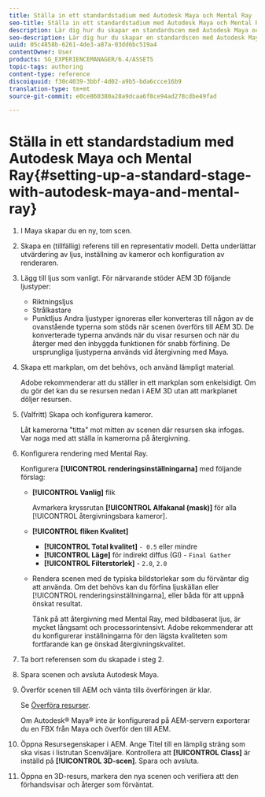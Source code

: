 ```yaml
---
title: Ställa in ett standardstadium med Autodesk Maya och Mental Ray
seo-title: Ställa in ett standardstadium med Autodesk Maya och Mental Ray
description: Lär dig hur du skapar en standardscen med Autodesk Maya och Mental Ray.
seo-description: Lär dig hur du skapar en standardscen med Autodesk Maya och Mental Ray.
uuid: 05c4858b-6261-4de3-a87a-03dd6bc519a4
contentOwner: User
products: SG_EXPERIENCEMANAGER/6.4/ASSETS
topic-tags: authoring
content-type: reference
discoiquuid: f30c4039-3bbf-4d02-a9b5-bda6ccce16b9
translation-type: tm+mt
source-git-commit: e0ce860380a28a9dcaa6f8ce94ad278cdbe49fad

---
```



# Ställa in ett standardstadium med Autodesk Maya och Mental Ray{#setting-up-a-standard-stage-with-autodesk-maya-and-mental-ray}

1. I Maya skapar du en ny, tom scen.
1. Skapa en (tillfällig) referens till en representativ modell. Detta underlättar utvärdering av ljus, inställning av kameror och konfiguration av renderaren.

1. Lägg till ljus som vanligt. För närvarande stöder AEM 3D följande ljustyper:

   * Riktningsljus
   * Strålkastare
   * Punktljus
   Andra ljustyper ignoreras eller konverteras till någon av de ovanstående typerna som stöds när scenen överförs till AEM 3D. De konverterade typerna används när du visar resursen och när du återger med den inbyggda funktionen för snabb förfining. De ursprungliga ljustyperna används vid återgivning med Maya.

1. Skapa ett markplan, om det behövs, och använd lämpligt material.

   Adobe rekommenderar att du ställer in ett markplan som enkelsidigt. Om du gör det kan du se resursen nedan i AEM 3D utan att markplanet döljer resursen.

1. (Valfritt) Skapa och konfigurera kameror.

   Låt kamerorna &quot;titta&quot; mot mitten av scenen där resursen ska infogas. Var noga med att ställa in kamerorna på återgivning.

1. Konfigurera rendering med Mental Ray.

   Konfigurera **[!UICONTROL renderingsinställningarna]** med följande förslag:

   * **[!UICONTROL Vanlig]** flik

      Avmarkera kryssrutan **[!UICONTROL Alfakanal (mask)]** för alla [!UICONTROL återgivningsbara kameror].

   * **[!UICONTROL fliken Kvalitet]**

      * **[!UICONTROL Total kvalitet]** `- 0.5` eller mindre
      * **[!UICONTROL Läge]** för indirekt diffus (GI) - `Final Gather`
      * **[!UICONTROL Filterstorlek]** - `2.0`, `2.0`
   * Rendera scenen med de typiska bildstorlekar som du förväntar dig att använda. Om det behövs kan du förfina ljuskällan eller [!UICONTROL renderingsinställningarna], eller båda för att uppnå önskat resultat.

      Tänk på att återgivning med Mental Ray, med bildbaserat ljus, är mycket långsamt och processorintensivt. Adobe rekommenderar att du konfigurerar inställningarna för den lägsta kvaliteten som fortfarande kan ge önskad återgivningskvalitet.


1. Ta bort referensen som du skapade i steg 2.
1. Spara scenen och avsluta Autodesk Maya.
1. Överför scenen till AEM och vänta tills överföringen är klar.

   Se [Överföra resurser](/help/assets/managing-assets-touch-ui.md#uploading-assets).

   Om Autodesk® Maya® inte är konfigurerad på AEM-servern exporterar du en FBX från Maya och överför den till AEM.

1. Öppna Resursegenskaper i AEM. Ange Titel till en lämplig sträng som ska visas i listrutan Scenväljare. Kontrollera att **[!UICONTROL Class]** är inställd på **[!UICONTROL 3D-scen]**. Spara och avsluta.
1. Öppna en 3D-resurs, markera den nya scenen och verifiera att den förhandsvisar och återger som förväntat.

